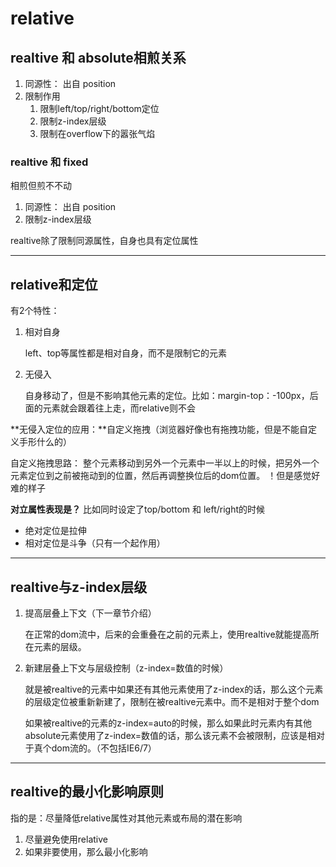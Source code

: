 # relative

## realtive 和 absolute相煎关系

1. 同源性： 出自 position
2. 限制作用
    1. 限制left/top/right/bottom定位
    2. 限制z-index层级
    3. 限制在overflow下的嚣张气焰
    
### realtive 和 fixed
相煎但煎不不动

1. 同源性： 出自 position
2. 限制z-index层级

realtive除了限制同源属性，自身也具有定位属性

----

## relative和定位
有2个特性：

1. 相对自身
    
    left、top等属性都是相对自身，而不是限制它的元素
2. 无侵入
    
    自身移动了，但是不影响其他元素的定位。比如：margin-top：-100px，后面的元素就会跟着往上走，而relative则不会
    
**无侵入定位的应用：**自定义拖拽（浏览器好像也有拖拽功能，但是不能自定义手形什么的）

自定义拖拽思路： 整个元素移动到另外一个元素中一半以上的时候，把另外一个元素定位到之前被拖动到的位置，然后再调整换位后的dom位置。 ！但是感觉好难的样子

**对立属性表现是？**
比如同时设定了top/bottom 和 left/right的时候

- 绝对定位是拉伸
- 相对定位是斗争（只有一个起作用）

----

## realtive与z-index层级

1. 提高层叠上下文（下一章节介绍）
    
    在正常的dom流中，后来的会重叠在之前的元素上，使用realtive就能提高所在元素的层级。
    
2. 新建层叠上下文与层级控制（z-index=数值的时候）

    就是被realtive的元素中如果还有其他元素使用了z-index的话，那么这个元素的层级定位被重新新建了，限制在被realtive元素中。而不是相对于整个dom
    
    如果被realtive的元素的z-index=auto的时候，那么如果此时元素内有其他absolute元素使用了z-index=数值的话，那么该元素不会被限制，应该是相对于真个dom流的。（不包括IE6/7）

                
----

## realtive的最小化影响原则

指的是：尽量降低relative属性对其他元素或布局的潜在影响

1. 尽量避免使用relative
2. 如果非要使用，那么最小化影响

    